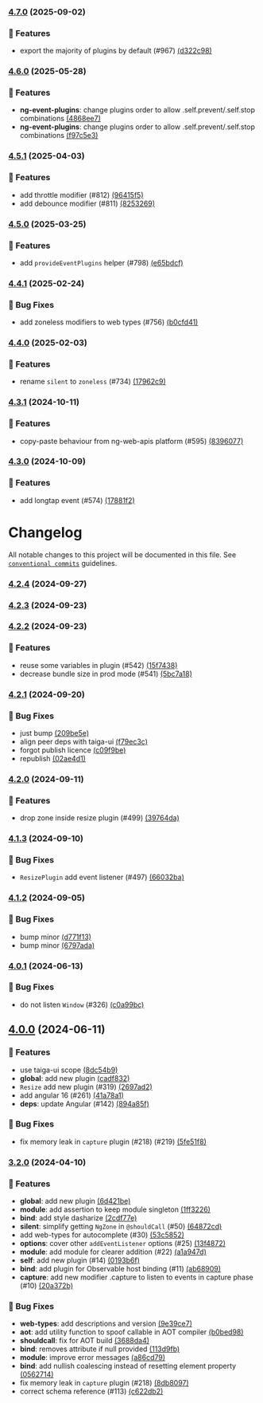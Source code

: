 ### [4.7.0](https://github.com/taiga-family/ng-event-plugins/compare/v4.6.0...v4.7.0) (2025-09-02)

### 🚀 Features

- export the majority of plugins by default (#967)
  [(d322c98)](https://github.com/taiga-family/ng-event-plugins/commit/d322c981574435444863c9df0a99937650e845dc)

### [4.6.0](https://github.com/taiga-family/ng-event-plugins/compare/v4.5.1...v4.6.0) (2025-05-28)

### 🚀 Features

- **ng-event-plugins**: change plugins order to allow .self.prevent/.self.stop combinations
  [(4868ee7)](https://github.com/taiga-family/ng-event-plugins/commit/4868ee77b3ba069f416df452d17ea16fd13208ad)
- **ng-event-plugins**: change plugins order to allow .self.prevent/.self.stop combinations
  [(f97c5e3)](https://github.com/taiga-family/ng-event-plugins/commit/f97c5e3d2f0d5661bad0d809facf16cd79e43acd)

### [4.5.1](https://github.com/taiga-family/ng-event-plugins/compare/v4.5.0...v4.5.1) (2025-04-03)

### 🚀 Features

- add throttle modifier (#812)
  [(96415f5)](https://github.com/taiga-family/ng-event-plugins/commit/96415f5b61985dfa30dc4a8dbee654ce89c3a5a9)
- add debounce modifier (#811)
  [(8253269)](https://github.com/taiga-family/ng-event-plugins/commit/8253269bf8caf6e20a54caed61460042966b3440)

### [4.5.0](https://github.com/taiga-family/ng-event-plugins/compare/v4.4.1...v4.5.0) (2025-03-25)

### 🚀 Features

- add `provideEventPlugins` helper (#798)
  [(e65bdcf)](https://github.com/taiga-family/ng-event-plugins/commit/e65bdcf83a38af0222def2d7d7629fac0f0ce5d9)

### [4.4.1](https://github.com/taiga-family/ng-event-plugins/compare/v4.4.0...v4.4.1) (2025-02-24)

### 🐞 Bug Fixes

- add zoneless modifiers to web types (#756)
  [(b0cfd41)](https://github.com/taiga-family/ng-event-plugins/commit/b0cfd4168263402475b4084f9b7fbd0c15ce1cd3)

### [4.4.0](https://github.com/taiga-family/ng-event-plugins/compare/v4.3.1...v4.4.0) (2025-02-03)

### 🚀 Features

- rename `silent` to `zoneless` (#734)
  [(17962c9)](https://github.com/taiga-family/ng-event-plugins/commit/17962c9232d69b6c97fbd67bd7825bf7541364a8)

### [4.3.1](https://github.com/taiga-family/ng-event-plugins/compare/v4.3.0...v4.3.1) (2024-10-11)

### 🚀 Features

- copy-paste behaviour from ng-web-apis platform (#595)
  [(8396077)](https://github.com/taiga-family/ng-event-plugins/commit/83960771d0731445c89369631c0dcba5c91e83b1)

### [4.3.0](https://github.com/taiga-family/ng-event-plugins/compare/v4.2.4...v4.3.0) (2024-10-09)

### 🚀 Features

- add longtap event (#574)
  [(17881f2)](https://github.com/taiga-family/ng-event-plugins/commit/17881f26641415f2c2ffb68a151e12587aa92d64)

# Changelog

All notable changes to this project will be documented in this file. See
[`conventional commits`](https://www.conventionalcommits.org/) guidelines.

### [4.2.4](https://github.com/taiga-family/ng-event-plugins/compare/v4.2.3...v4.2.4) (2024-09-27)

### [4.2.3](https://github.com/taiga-family/ng-event-plugins/compare/v4.2.2...v4.2.3) (2024-09-23)

### [4.2.2](https://github.com/taiga-family/ng-event-plugins/compare/v4.2.1...v4.2.2) (2024-09-23)

### 🚀 Features

- reuse some variables in plugin (#542)
  [(15f7438)](https://github.com/taiga-family/ng-event-plugins/commit/15f74383cb48abbaa047e7bf46cf9630831445f7)
- decrease bundle size in prod mode (#541)
  [(5bc7a18)](https://github.com/taiga-family/ng-event-plugins/commit/5bc7a1896ec49aba0e84de53ae17794a92ddc068)

### [4.2.1](https://github.com/taiga-family/ng-event-plugins/compare/v4.2.0...v4.2.1) (2024-09-20)

### 🐞 Bug Fixes

- just bump
  [(209be5e)](https://github.com/taiga-family/ng-event-plugins/commit/209be5e502dcebf91b322c94830ab577b002f65d)
- align peer deps with taiga-ui
  [(f79ec3c)](https://github.com/taiga-family/ng-event-plugins/commit/f79ec3c7066e7f696c33a917f78ebe758f63a432)
- forgot publish licence
  [(c09f9be)](https://github.com/taiga-family/ng-event-plugins/commit/c09f9beecb61d73cb16a4e1c82535db2479d0c3f)
- republish
  [(02ae4d1)](https://github.com/taiga-family/ng-event-plugins/commit/02ae4d166d8b523e240bda89f8d2bca3a639f11a)

### [4.2.0](https://github.com/taiga-family/ng-event-plugins/compare/v4.1.3...v4.2.0) (2024-09-11)

### 🚀 Features

- drop zone inside resize plugin (#499)
  [(39764da)](https://github.com/taiga-family/ng-event-plugins/commit/39764dadac7eb238634df9c114aa736d76ebbd33)

### [4.1.3](https://github.com/taiga-family/ng-event-plugins/compare/v4.1.2...v4.1.3) (2024-09-10)

### 🐞 Bug Fixes

- `ResizePlugin` add event listener (#497)
  [(66032ba)](https://github.com/taiga-family/ng-event-plugins/commit/66032baa0041cfba1d66c7fa51e34989eb94c8e3)

### [4.1.2](https://github.com/taiga-family/ng-event-plugins/compare/v4.0.1...v4.1.2) (2024-09-05)

### 🐞 Bug Fixes

- bump minor
  [(d771f13)](https://github.com/taiga-family/ng-event-plugins/commit/d771f133c939ddf7737472f246afdeff53adab10)
- bump minor
  [(6797ada)](https://github.com/taiga-family/ng-event-plugins/commit/6797ada613576ba7e453660c47252706e6734942)

### [4.0.1](https://github.com/taiga-family/ng-event-plugins/compare/v4.0.0...v4.0.1) (2024-06-13)

### 🐞 Bug Fixes

- do not listen `Window` (#326)
  [(c0a99bc)](https://github.com/taiga-family/ng-event-plugins/commit/c0a99bc0880c17312ee40d13091cd2c1664cefd9)

## [4.0.0](https://github.com/taiga-family/ng-event-plugins/compare/v3.2.0...v4.0.0) (2024-06-11)

### 🚀 Features

- use taiga-ui scope
  [(8dc54b9)](https://github.com/taiga-family/ng-event-plugins/commit/8dc54b9ec39b20e9d7947628c4a916215e8e7574)
- **global**: add new plugin
  [(cadf832)](https://github.com/taiga-family/ng-event-plugins/commit/cadf832c34592443bc6f16884078e5eddd6083fc)
- `Resize` add new plugin (#319)
  [(2697ad2)](https://github.com/taiga-family/ng-event-plugins/commit/2697ad2f8d815209a1f1a1535efbd139b8da2c28)
- add angular 16 (#261)
  [(41a78a1)](https://github.com/taiga-family/ng-event-plugins/commit/41a78a1307839bcdf4f242cbacc47f110c1407fa)
- **deps**: update Angular (#142)
  [(894a85f)](https://github.com/taiga-family/ng-event-plugins/commit/894a85fdfd69fd4771f493e6512dc2903972e5c0)

### 🐞 Bug Fixes

- fix memory leak in `capture` plugin (#218) (#219)
  [(5fe51f8)](https://github.com/taiga-family/ng-event-plugins/commit/5fe51f8579ac8ea0e250527976ea5fc5531ed52d)

### [3.2.0]() (2024-04-10)

### 🚀 Features

- **global**: add new plugin
  [(6d421be)](https://github.com/taiga-family/ng-event-plugins/commit/6d421be0ede307abed3618ad0165f3195f6f6d55)
- **module**: add assertion to keep module singleton
  [(1ff3226)](https://github.com/taiga-family/ng-event-plugins/commit/1ff3226bb9f4667c39bd4b28844ab995b8f744e3)
- **bind**: add style dasharize
  [(2cdf77e)](https://github.com/taiga-family/ng-event-plugins/commit/2cdf77ea7fa73d98ef3ef9d11766330ef7e0be48)
- **silent**: simplify getting `NgZone` in `@shouldCall` (#50)
  [(64872cd)](https://github.com/taiga-family/ng-event-plugins/commit/64872cd10145173d5121efbd1abf8d57363292b8)
- add web-types for autocomplete (#30)
  [(53c5852)](https://github.com/taiga-family/ng-event-plugins/commit/53c58520fa0521dd658125211efd38c1ebe747d4)
- **options**: cover other `addEventListener` options (#25)
  [(13f4872)](https://github.com/taiga-family/ng-event-plugins/commit/13f487298ee9715314a0f5afe178f35bb353bbb6)
- **module**: add module for clearer addition (#22)
  [(a1a947d)](https://github.com/taiga-family/ng-event-plugins/commit/a1a947d6a9970b716fb08cc5848466fabf4b6cce)
- **self**: add new plugin (#14)
  [(0193b6f)](https://github.com/taiga-family/ng-event-plugins/commit/0193b6ff1efe9b85dcb0a748e65f5cc4a5ca8d63)
- **bind**: add plugin for Observable host binding (#11)
  [(ab68909)](https://github.com/taiga-family/ng-event-plugins/commit/ab68909b583960f8991e3ea6673aa1a9b57dc5bf)
- **capture**: add new modifier .capture to listen to events in capture phase (#10)
  [(20a372b)](https://github.com/taiga-family/ng-event-plugins/commit/20a372b1df077787e15cdb2b6806c842f6445978)

### 🐞 Bug Fixes

- **web-types**: add descriptions and version
  [(9e39ce7)](https://github.com/taiga-family/ng-event-plugins/commit/9e39ce77d5d33798e083b9c0176ecded9b46d13e)
- **aot**: add utility function to spoof callable in AOT compiler
  [(b0bed98)](https://github.com/taiga-family/ng-event-plugins/commit/b0bed9801f43e5651283bca0817ec899cac7fd4b)
- **shouldcall**: fix for AOT build
  [(3688da4)](https://github.com/taiga-family/ng-event-plugins/commit/3688da445a9d9792d7d4b2fe70c956099901e933)
- **bind**: removes attribute if null provided
  [(113d9fb)](https://github.com/taiga-family/ng-event-plugins/commit/113d9fb4e9ee969dc970a88efbace6ffcdab70af)
- **module**: improve error messages
  [(a86cd79)](https://github.com/taiga-family/ng-event-plugins/commit/a86cd79a65c6aa632361bfea842ac80de1d9307b)
- **bind**: add nullish coalescing instead of resetting element property
  [(0562714)](https://github.com/taiga-family/ng-event-plugins/commit/0562714e1fbbb6df84c8c8121e7fb54e32817779)
- fix memory leak in `capture` plugin (#218)
  [(8db8097)](https://github.com/taiga-family/ng-event-plugins/commit/8db8097496d660f70e239d9a7ccfa802a8a3a287)
- correct schema reference (#113)
  [(c622db2)](https://github.com/taiga-family/ng-event-plugins/commit/c622db2b78993cf71534090561205631d1d6a008)
